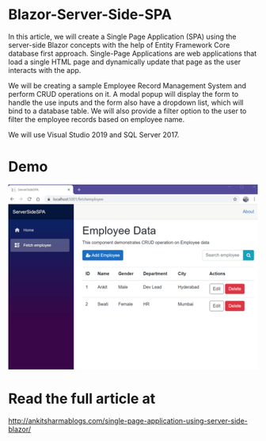 # Blazor-Server-Side-SPA
In this article, we will create a Single Page Application (SPA) using the server-side Blazor concepts with the help of Entity Framework Core database first approach. Single-Page Applications are web applications that load a single HTML page and dynamically update that page as the user interacts with the app.

We will be creating a sample Employee Record Management System and perform CRUD operations on it. A modal popup will display the form to handle the use inputs and the form also have a dropdown list, which will bind to a database table. We will also provide a filter option to the user to filter the employee records based on employee name.

We will use Visual Studio 2019 and SQL Server 2017.

# Demo

![Alt Text](https://github.com/AnkitSharma-007/Blazor-Server-Side-SPA/blob/master/Output/ServerSideSPA.gif)


# Read the full article at
http://ankitsharmablogs.com/single-page-application-using-server-side-blazor/
